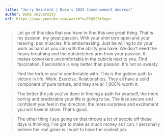 ```yaml
---
title: "Jerry Seinfeld | Duke's 2024 Commencement Address"
author: Duke University
url: https://www.youtube.com/watch?v=76QV2SrSqgo
---
```


> Let go of this idea that you have to find this one great thing. That is my passion, my great passion. With your shirt torn open and your heaving, pec muscles.
>  It's embarrassing. Just be willing to do your work as hard as you can with the ability you have. We don't need the heavy breathing and the outstretched arm from your passion. It makes coworkers uncomfortable in the cubicle next to you. Find fascination. Fascination is way better than passion. It's not so sweaty.


> Find the torture you're comfortable with. This is the golden path to victory in life. Work. Exercise. Relationships. They all have a solid component of pure torture, and they are all 1,000% worth it.


> The better the job you've done in finding a path for yourself, the more boring and predictable your life is going to be. The less secure and confident you feel in the direction, the more surprises and excitement you will have in store. That's good.


> The other thing I see going on that throws a lot of people off these days is thinking, I've got to make as much money as I can.
>  I personally believe the real game is I want to have the coolest job.



